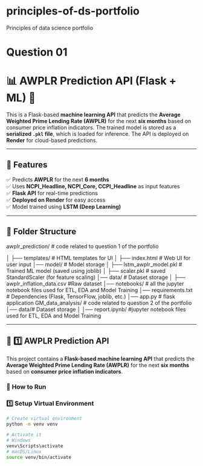 # principles-of-ds-portfolio
Principles of data science portfolio

# Question 01
# 📊 AWPLR Prediction API (Flask + ML) 🚀

This is a Flask-based **machine learning API** that predicts the **Average Weighted Prime Lending Rate (AWPLR)** for the next **six months** based on consumer price inflation indicators. The trained model is stored as a **serialized `.pkl` file**, which is loaded for inference. The API is deployed on **Render** for cloud-based predictions.

---

## 🚀 Features
✅ Predicts **AWPLR** for the next **6 months**  
✅ Uses **NCPI_Headline, NCPI_Core, CCPI_Headline** as input features  
✅ **Flask API** for real-time predictions  
✅ **Deployed on Render** for easy access  
✅ Model trained using **LSTM (Deep Learning)**  

---

## 📂 Folder Structure


awplr_prediction/ # code related to question 1 of the portfolio

  │   ├── templates/        # HTML templates for UI
  │       ├── index.html    # Web UI for user input
  │── model/                # Model storage
  │   ├── lstm_awplr_model.pkl   # Trained ML model (saved using joblib)
  │   ├── scaler.pkl        # saved StandardScaler (for feature scaling)
  │── data/                 # Dataset storage
  │   ├── awplr_inflation_data.csv  #Raw dataset
  │── notebooks/ # all the jupyter notebook files used for ETL, EDA and Model Training
  │── requirements.txt      # Dependencies (Flask, TensorFlow, joblib, etc.)
  │── app.py      # flask application
GM_data_analysis/ # code related to question 2 of the portfolio
  │── data/# Dataset storage
  │ 
  │── report.ipynb/ #jupyter notebook files used for ETL, EDA and Model Training


  
---

## 📌 **1️⃣ AWPLR Prediction API**
This project contains a **Flask-based machine learning API** that predicts the **Average Weighted Prime Lending Rate (AWPLR)** for the next **six months** based on **consumer price inflation indicators**.

### 🚀 **How to Run**
### **1️⃣ Setup Virtual Environment**
```bash
# Create virtual environment
python -m venv venv

# Activate it
# Windows
venv\Scripts\activate
# macOS/Linux
source venv/bin/activate
